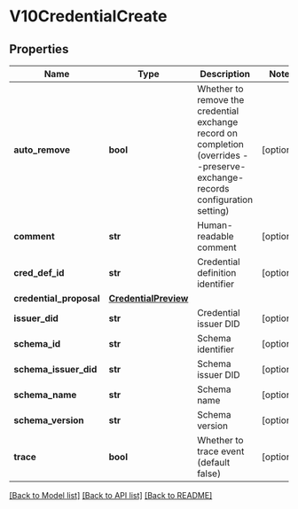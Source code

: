 # V10CredentialCreate

## Properties
Name | Type | Description | Notes
------------ | ------------- | ------------- | -------------
**auto_remove** | **bool** | Whether to remove the credential exchange record on completion (overrides --preserve-exchange-records configuration setting) | [optional] 
**comment** | **str** | Human-readable comment | [optional] 
**cred_def_id** | **str** | Credential definition identifier | [optional] 
**credential_proposal** | [**CredentialPreview**](CredentialPreview.md) |  | 
**issuer_did** | **str** | Credential issuer DID | [optional] 
**schema_id** | **str** | Schema identifier | [optional] 
**schema_issuer_did** | **str** | Schema issuer DID | [optional] 
**schema_name** | **str** | Schema name | [optional] 
**schema_version** | **str** | Schema version | [optional] 
**trace** | **bool** | Whether to trace event (default false) | [optional] 

[[Back to Model list]](../README.md#documentation-for-models) [[Back to API list]](../README.md#documentation-for-api-endpoints) [[Back to README]](../README.md)


